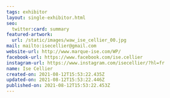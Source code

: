 ```yaml
---
tags: exhibitor
layout: single-exhibitor.html
seo:
  twitter:card: summary
featured-artwork:
  url: /static/images/waw_ise_cellier_00.jpg
mail: mailto:isecellier@gmail.com
website-url: http://www.marque-ise.com/WP/
facebook-url: https://www.facebook.com/ise.cellier
instagram-url: https://www.instagram.com/isecellier/?hl=fr
name: Ise Cellier
created-on: 2021-08-12T15:53:22.435Z
updated-on: 2021-08-12T15:53:22.446Z
published-on: 2021-08-12T15:53:22.453Z
---
```

